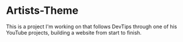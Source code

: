 # Artists-Theme

This is a project I'm working on that follows DevTips through one of his YouTube projects,
building a website from start to finish.

